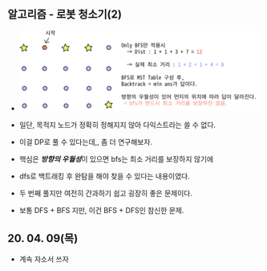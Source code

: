 ## 알고리즘 - 로봇 청소기(2)
 - ![Alt text](./img/img_200409.jpg)

 - 일단, 목적지 노드가 정확히 정해지지 않아 다익스트라는 쓸 수 없다.
 - 이걸 DP로 풀 수 있다는데,, 좀 더 연구해보자.
 - 핵심은 ***방향의 우월성***이 있으면 bfs는 최소 거리를 보장하지 않기에
 - dfs로 백트래킹 후 완탐을 해야 찾을 수 있다는 내용이였다.
 - 두 번째 풀지만 여전히 간과하기 쉽고 굉장히 좋은 문제이다.
 - 보통 DFS + BFS 지만, 이건 BFS + DFS인 참신한 문제.




 ## 20. 04. 09(목)
  - 계속 자소서 쓰자